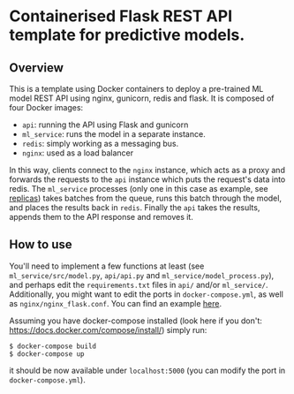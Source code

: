 # Containerised Flask REST API template for predictive models.

## Overview

This is a template using Docker containers to deploy a pre-trained ML model REST API using nginx, gunicorn, redis and flask. It is composed of four Docker images:

- `api`: running the API using Flask and gunicorn
- `ml_service`: runs the model in a separate instance.
- `redis`: simply working as a messaging bus.
- `nginx`: used as a load balancer

In this way, clients connect to the `nginx` instance, which acts as a proxy and forwards the requests to the `api` instance which puts the request's data into redis. The `ml_service` processes (only one in this case as example, see [replicas](https://docs.docker.com/compose/compose-file/#replicas)) takes batches from the queue, runs this batch through the model, and places the results back in `redis`. Finally the `api` takes the results, appends them to the API response and removes it.

## How to use

You'll need to implement a few functions at least (see `ml_service/src/model.py`, `api/api.py` and `ml_service/model_process.py`), and perhaps edit the `requirements.txt` files in `api/` and/or `ml_service/`. Additionally, you might want to edit the ports in `docker-compose.yml`, as well as `nginx/nginx_flask.conf`. You can find an example [here](https://github.com/ssalb/prediction-api-example).

Assuming you have docker-compose installed (look here if you don't: https://docs.docker.com/compose/install/) simply run:

```
$ docker-compose build
$ docker-compose up
```

it should be now available under `localhost:5000` (you can modify the port in `docker-compose.yml`).
